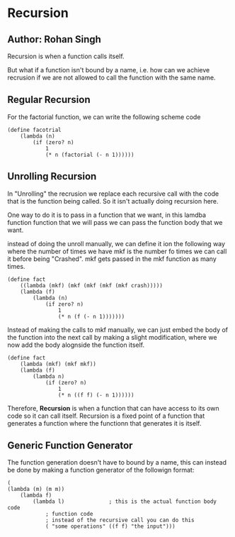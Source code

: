 # Recursion
## Author: Rohan Singh

Recursion is when a function calls itself.

But what if a function isn't bound by a name, i.e. how can we achieve recrusion if we are not allowed to call the function with the same name.

## Regular Recursion
For the factorial function, we can write the following scheme code
```
(define facotrial
    (lambda (n)
        (if (zero? n)
            1
            (* n (factorial (- n 1)))))) 
```

## Unrolling Recursion
In "Unrolling" the recrusion we replace each recursive call with the code that is the function being called. So it isn't actually doing recursion here.

One way to do it is to pass in a function that we want, in this lamdba function function that we will pass we can pass the function body that we want.

instead of doing the unroll manually, we can define it ion the following way where the number of times we have mkf is the number fo times we can call it before being "Crashed". mkf gets passed in the mkf function as many times.
```
(define fact
    ((lambda (mkf) (mkf (mkf (mkf (mkf crash))))) 
    (lambda (f)
        (lambda (n)
            (if zero? n)
                1
                (* n (f (- n 1)))))))
```

Instead of making the calls to mkf manually, we can just embed the body of the function into the next call by making a slight modification, where we now add the body alognside the function itself.

```
(define fact 
    (lambda (mkf) (mkf mkf))
    (lambda (f)
        (lambda n)
            (if (zero? n)
                1
                (* n ((f f) (- n 1)))))) 
```

Therefore, **Recursion** is when a function that can have access to its own code so it can call itself. Recursion is a fixed point of a function that generates a function where the functionn that generates it is itself.

## Generic Function Generator

The function generation doesn't have to bound by a name, this can instead be done by making a function generator of the followign format: 
```
(
(lambda (m) (m m))
    (lambda f)
        (lambda l)              ; this is the actual function body code
            ; function code 
            ; instead of the recursive call you can do this
            ( "some operations" ((f f) "the input")))

```